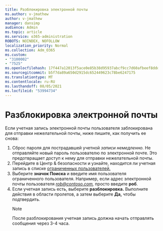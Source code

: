 ```yaml
---
title: Разблокировка электронной почты
ms.author: v-jmathew
author: v-jmathew
manager: dansimp
audience: Admin
ms.topic: article
ms.service: o365-administration
ROBOTS: NOINDEX, NOFOLLOW
localization_priority: Normal
ms.collection: Adm_O365
ms.custom:
- "3100002"
- "7525"
ms.openlocfilehash: 17f447a12013f5ace0e85b38d95937abcf9cc7d60afbeef8dddd1c3315eb3467
ms.sourcegitcommit: b5f7da89a650d2915dc652449623c78be6247175
ms.translationtype: MT
ms.contentlocale: ru-RU
ms.lasthandoff: 08/05/2021
ms.locfileid: "53994734"
---
```

# <a name="unblock-email"></a>Разблокировка электронной почты

Если учетная запись электронной почты пользователя заблокирована для отправки нежелательной почты, ниже пишите, как получить ее снова:

1. Сброс пароля для пострадавшей учетной *записи немедленно.* Не отправляйте новый пароль пользователю по электронной почте. Это предотвращает доступ к нему для отправки нежелательной почты.
2. Перейдите в Центр & безопасности и узнайте, находится ли учетная запись в списке [ограниченных пользователей.](https://protection.office.com/#/restrictedusers)
3. Выберите **значок Поиска** и введите имя пользователя ограниченного пользователя. Например, если адрес электронной почты пользователя *rob@contoso.com,* просто введите **роб**.
4. Если учетная запись есть, выберите **разблокировка.** Выполните действия в области пролетов, а затем выберите **Да,** чтобы подтвердить.  
    > [!NOTE]
    > После разблокирования учетная запись должна начать отправлять сообщения через 3-4 часа.
